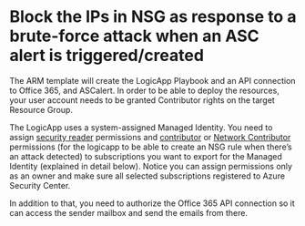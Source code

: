 # Block the IPs in NSG as response to a brute-force attack when an ASC alert is triggered/created
The ARM template will create the LogicApp Playbook and an API connection to Office 365, and ASCalert. In order to be able to deploy the resources, your user account needs to be granted Contributor rights on the target Resource Group.

The LogicApp uses a system-assigned Managed Identity. You need to assign [security reader](https://docs.microsoft.com/en-us/azure/role-based-access-control/built-in-roles#security-reader) permissions and [contributor](https://docs.microsoft.com/en-us/azure/role-based-access-control/built-in-roles#contributor) or [Network Contributor](https://docs.microsoft.com/en-us/azure/role-based-access-control/built-in-roles#network-contributor) permissions (for the logicapp to be able to create an NSG rule when there’s an attack detected) to subscriptions you want to export for the Managed Identity (explained in detail below). Notice you can assign permissions only as an owner and make sure all selected subscriptions registered to Azure Security Center. 

In addition to that, you need to authorize the Office 365 API connection so it can access the sender mailbox and send the emails from there. 
